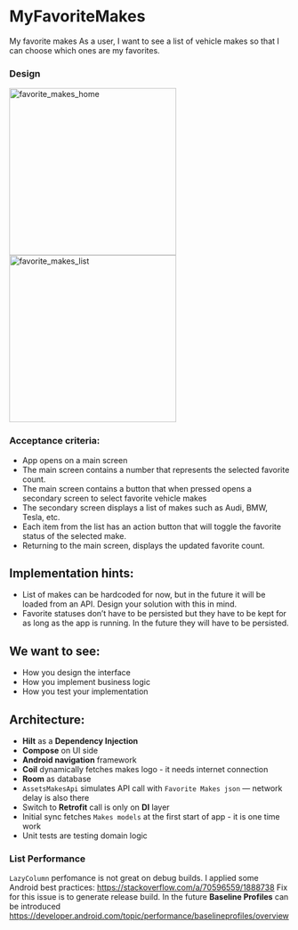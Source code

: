 # MyFavoriteMakes

My favorite makes
As a user, I want to see a list of vehicle makes so that I can choose which ones are my favorites.

### Design
<p float="middle">
<img width="300" alt="favorite_makes_home" src="https://user-images.githubusercontent.com/1716445/194069687-666a1f20-b51d-498d-be67-b8f2cf85309e.png">
<img width="300" alt="favorite_makes_list" src="https://user-images.githubusercontent.com/1716445/194067521-7f5f18de-6f42-470d-92f5-3b308c0bccaf.png">
</p>

### Acceptance criteria:
- App opens on a main screen
- The main screen contains a number that represents the selected favorite count.
- The main screen contains a button that when pressed opens a secondary screen to select
favorite vehicle makes
- The secondary screen displays a list of makes such as Audi, BMW, Tesla, etc.
- Each item from the list has an action button that will toggle the favorite status of the selected make.
- Returning to the main screen, displays the updated favorite count.

## Implementation hints:
- List of makes can be hardcoded for now, but in the future it will be loaded from an API. Design your
solution with this in mind.
- Favorite statuses don’t have to be persisted but they have to be kept for as long as the app is
running. In the future they will have to be persisted.

## We want to see:
- How you design the interface
- How you implement business logic
- How you test your implementation

## Architecture:
- **Hilt** as a **Dependency Injection**
- **Compose** on UI side
- **Android navigation** framework
- **Coil** dynamically fetches makes logo - it needs internet connection
- **Room** as database
- `AssetsMakesApi` simulates API call with `Favorite Makes json` — network delay is also there
- Switch to **Retrofit** call is only on **DI** layer
- Initial sync fetches `Makes models` at the first start of app - it is one time work
- Unit tests are testing domain logic

### List Performance
`LazyColumn` perfomance is not great on debug builds. I applied some Android best practices: https://stackoverflow.com/a/70596559/1888738
Fix for this issue is to generate release build. In the future **Baseline Profiles** can be introduced https://developer.android.com/topic/performance/baselineprofiles/overview
